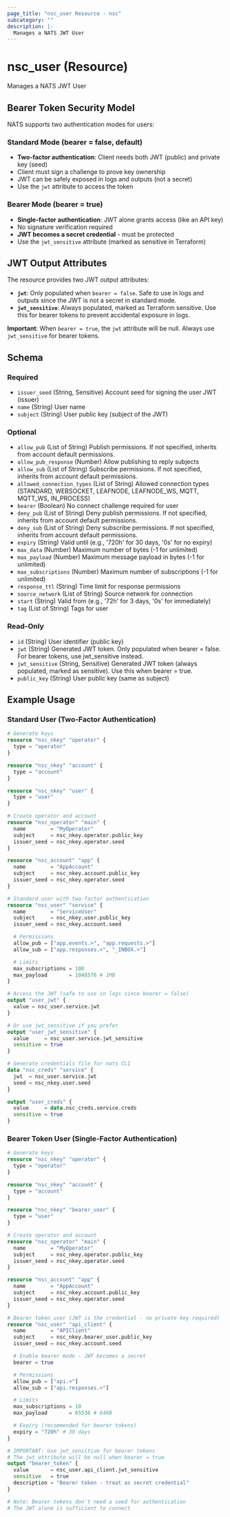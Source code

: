 ```yaml
---
page_title: "nsc_user Resource - nsc"
subcategory: ""
description: |-
  Manages a NATS JWT User
---
```


# nsc_user (Resource)

Manages a NATS JWT User

## Bearer Token Security Model

NATS supports two authentication modes for users:

### Standard Mode (bearer = false, default)
- **Two-factor authentication**: Client needs both JWT (public) and private key (seed)
- Client must sign a challenge to prove key ownership
- JWT can be safely exposed in logs and outputs (not a secret)
- Use the `jwt` attribute to access the token

### Bearer Mode (bearer = true)
- **Single-factor authentication**: JWT alone grants access (like an API key)
- No signature verification required
- **JWT becomes a secret credential** - must be protected
- Use the `jwt_sensitive` attribute (marked as sensitive in Terraform)

## JWT Output Attributes

The resource provides two JWT output attributes:

- **`jwt`**: Only populated when `bearer = false`. Safe to use in logs and outputs since the JWT is not a secret in standard mode.
- **`jwt_sensitive`**: Always populated, marked as Terraform sensitive. Use this for bearer tokens to prevent accidental exposure in logs.

**Important**: When `bearer = true`, the `jwt` attribute will be null. Always use `jwt_sensitive` for bearer tokens.

<!-- schema generated by tfplugindocs -->
## Schema

### Required

- `issuer_seed` (String, Sensitive) Account seed for signing the user JWT (issuer)
- `name` (String) User name
- `subject` (String) User public key (subject of the JWT)

### Optional

- `allow_pub` (List of String) Publish permissions. If not specified, inherits from account default permissions.
- `allow_pub_response` (Number) Allow publishing to reply subjects
- `allow_sub` (List of String) Subscribe permissions. If not specified, inherits from account default permissions.
- `allowed_connection_types` (List of String) Allowed connection types (STANDARD, WEBSOCKET, LEAFNODE, LEAFNODE_WS, MQTT, MQTT_WS, IN_PROCESS)
- `bearer` (Boolean) No connect challenge required for user
- `deny_pub` (List of String) Deny publish permissions. If not specified, inherits from account default permissions.
- `deny_sub` (List of String) Deny subscribe permissions. If not specified, inherits from account default permissions.
- `expiry` (String) Valid until (e.g., '720h' for 30 days, '0s' for no expiry)
- `max_data` (Number) Maximum number of bytes (-1 for unlimited)
- `max_payload` (Number) Maximum message payload in bytes (-1 for unlimited)
- `max_subscriptions` (Number) Maximum number of subscriptions (-1 for unlimited)
- `response_ttl` (String) Time limit for response permissions
- `source_network` (List of String) Source network for connection
- `start` (String) Valid from (e.g., '72h' for 3 days, '0s' for immediately)
- `tag` (List of String) Tags for user

### Read-Only

- `id` (String) User identifier (public key)
- `jwt` (String) Generated JWT token. Only populated when bearer = false. For bearer tokens, use jwt_sensitive instead.
- `jwt_sensitive` (String, Sensitive) Generated JWT token (always populated, marked as sensitive). Use this when bearer = true.
- `public_key` (String) User public key (same as subject)

## Example Usage

### Standard User (Two-Factor Authentication)
```terraform
# Generate keys
resource "nsc_nkey" "operator" {
  type = "operator"
}

resource "nsc_nkey" "account" {
  type = "account"
}

resource "nsc_nkey" "user" {
  type = "user"
}

# Create operator and account
resource "nsc_operator" "main" {
  name        = "MyOperator"
  subject     = nsc_nkey.operator.public_key
  issuer_seed = nsc_nkey.operator.seed
}

resource "nsc_account" "app" {
  name        = "AppAccount"
  subject     = nsc_nkey.account.public_key
  issuer_seed = nsc_nkey.operator.seed
}

# Standard user with two-factor authentication
resource "nsc_user" "service" {
  name        = "ServiceUser"
  subject     = nsc_nkey.user.public_key
  issuer_seed = nsc_nkey.account.seed

  # Permissions
  allow_pub = ["app.events.>", "app.requests.>"]
  allow_sub = ["app.responses.>", "_INBOX.>"]

  # Limits
  max_subscriptions = 100
  max_payload       = 1048576 # 1MB
}

# Access the JWT (safe to use in logs since bearer = false)
output "user_jwt" {
  value = nsc_user.service.jwt
}

# Or use jwt_sensitive if you prefer
output "user_jwt_sensitive" {
  value     = nsc_user.service.jwt_sensitive
  sensitive = true
}

# Generate credentials file for nats CLI
data "nsc_creds" "service" {
  jwt  = nsc_user.service.jwt
  seed = nsc_nkey.user.seed
}

output "user_creds" {
  value     = data.nsc_creds.service.creds
  sensitive = true
}
```

### Bearer Token User (Single-Factor Authentication)
```terraform
# Generate keys
resource "nsc_nkey" "operator" {
  type = "operator"
}

resource "nsc_nkey" "account" {
  type = "account"
}

resource "nsc_nkey" "bearer_user" {
  type = "user"
}

# Create operator and account
resource "nsc_operator" "main" {
  name        = "MyOperator"
  subject     = nsc_nkey.operator.public_key
  issuer_seed = nsc_nkey.operator.seed
}

resource "nsc_account" "app" {
  name        = "AppAccount"
  subject     = nsc_nkey.account.public_key
  issuer_seed = nsc_nkey.operator.seed
}

# Bearer token user (JWT is the credential - no private key required)
resource "nsc_user" "api_client" {
  name        = "APIClient"
  subject     = nsc_nkey.bearer_user.public_key
  issuer_seed = nsc_nkey.account.seed

  # Enable bearer mode - JWT becomes a secret
  bearer = true

  # Permissions
  allow_pub = ["api.>"]
  allow_sub = ["api.responses.>"]

  # Limits
  max_subscriptions = 10
  max_payload       = 65536 # 64KB

  # Expiry (recommended for bearer tokens)
  expiry = "720h" # 30 days
}

# IMPORTANT: Use jwt_sensitive for bearer tokens
# The jwt attribute will be null when bearer = true
output "bearer_token" {
  value       = nsc_user.api_client.jwt_sensitive
  sensitive   = true
  description = "Bearer token - treat as secret credential"
}

# Note: Bearer tokens don't need a seed for authentication
# The JWT alone is sufficient to connect
```
